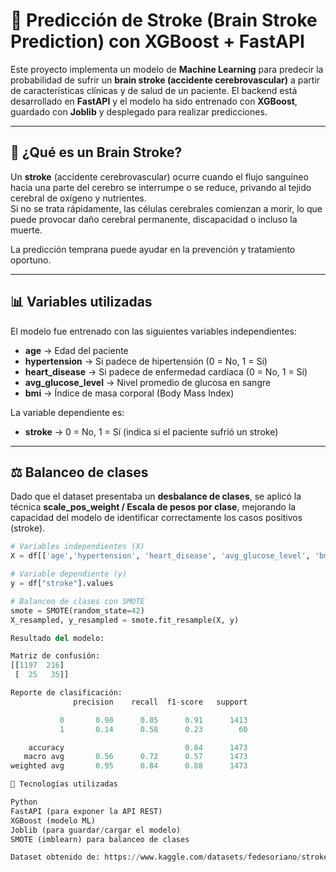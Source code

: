 # 🧠 Predicción de Stroke (Brain Stroke Prediction) con XGBoost + FastAPI

Este proyecto implementa un modelo de **Machine Learning** para predecir la probabilidad de sufrir un **brain stroke (accidente cerebrovascular)** a partir de características clínicas y de salud de un paciente. El backend está desarrollado en **FastAPI** y el modelo ha sido entrenado con **XGBoost**, guardado con **Joblib** y desplegado para realizar predicciones.

---

## 📌 ¿Qué es un Brain Stroke?
Un **stroke** (accidente cerebrovascular) ocurre cuando el flujo sanguíneo hacia una parte del cerebro se interrumpe o se reduce, privando al tejido cerebral de oxígeno y nutrientes.  
Si no se trata rápidamente, las células cerebrales comienzan a morir, lo que puede provocar daño cerebral permanente, discapacidad o incluso la muerte.  

La predicción temprana puede ayudar en la prevención y tratamiento oportuno.

---

## 📊 Variables utilizadas
El modelo fue entrenado con las siguientes variables independientes:

- **age** → Edad del paciente  
- **hypertension** → Si padece de hipertensión (0 = No, 1 = Sí)  
- **heart_disease** → Si padece de enfermedad cardíaca (0 = No, 1 = Sí)  
- **avg_glucose_level** → Nivel promedio de glucosa en sangre  
- **bmi** → Índice de masa corporal (Body Mass Index)

La variable dependiente es:

- **stroke** → 0 = No, 1 = Sí (indica si el paciente sufrió un stroke)

---

## ⚖️ Balanceo de clases
Dado que el dataset presentaba un **desbalance de clases**, se aplicó la técnica **scale_pos_weight / Escala de pesos por clase**, mejorando la capacidad del modelo de identificar correctamente los casos positivos (stroke).

```python
# Variables independientes (X)
X = df[['age','hypertension', 'heart_disease', 'avg_glucose_level', 'bmi']].values

# Variable dependiente (y)
y = df["stroke"].values

# Balanceo de clases con SMOTE
smote = SMOTE(random_state=42)
X_resampled, y_resampled = smote.fit_resample(X, y)

Resultado del modelo:

Matriz de confusión:
[[1197  216]
 [  25   35]]

Reporte de clasificación:
              precision    recall  f1-score   support

           0       0.98      0.85      0.91      1413
           1       0.14      0.58      0.23        60

    accuracy                           0.84      1473
   macro avg       0.56      0.72      0.57      1473
weighted avg       0.95      0.84      0.88      1473

🚀 Tecnologías utilizadas

Python
FastAPI (para exponer la API REST)
XGBoost (modelo ML)
Joblib (para guardar/cargar el modelo)
SMOTE (imblearn) para balanceo de clases

Dataset obtenido de: https://www.kaggle.com/datasets/fedesoriano/stroke-prediction-dataset/data

